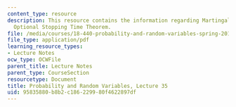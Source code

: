 ```yaml
---
content_type: resource
description: This resource contains the information regarding Martingales and the
  Optional Stopping Time Theorem.
file: /media/courses/18-440-probability-and-random-variables-spring-2014/95835880b8b2c186229980f4622897df_MIT18_440S14_Lecture35.pdf
file_type: application/pdf
learning_resource_types:
- Lecture Notes
ocw_type: OCWFile
parent_title: Lecture Notes
parent_type: CourseSection
resourcetype: Document
title: Probability and Random Variables, Lecture 35
uid: 95835880-b8b2-c186-2299-80f4622897df
---
```

